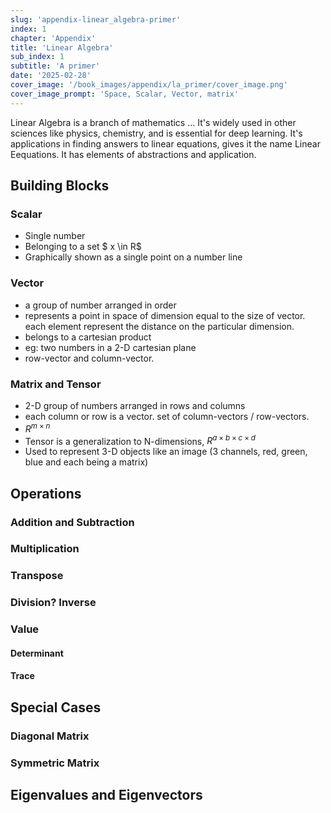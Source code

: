 ```yaml
---
slug: 'appendix-linear_algebra-primer'
index: 1
chapter: 'Appendix'
title: 'Linear Algebra'
sub_index: 1
subtitle: 'A primer'
date: '2025-02-28'
cover_image: '/book_images/appendix/la_primer/cover_image.png'
cover_image_prompt: 'Space, Scalar, Vector, matrix'
---
```


Linear Algebra is a branch of mathematics ... It's widely used in other sciences like physics, chemistry, and is essential for deep learning.
It's applications in finding answers to linear equations, gives it the name Linear Eequations. It has elements of abstractions and application.

## Building Blocks

### Scalar

-   Single number
-   Belonging to a set $ x \in R$
-   Graphically shown as a single point on a number line

### Vector

-   a group of number arranged in order
-   represents a point in space of dimension equal to the size of vector. each element represent the distance on the particular dimension.
-   belongs to a cartesian product
-   eg: two numbers in a 2-D cartesian plane
-   row-vector and column-vector.

### Matrix and Tensor

-   2-D group of numbers arranged in rows and columns
-   each column or row is a vector. set of column-vectors / row-vectors.
-   $R^{m \times n}$
-   Tensor is a generalization to N-dimensions, $R^{a \times b \times c \times d}$
-   Used to represent 3-D objects like an image (3 channels, red, green, blue and each being a matrix)

## Operations

### Addition and Subtraction

### Multiplication

### Transpose

### Division? Inverse

### Value

#### Determinant

#### Trace

## Special Cases

### Diagonal Matrix

### Symmetric Matrix

## Eigenvalues and Eigenvectors
